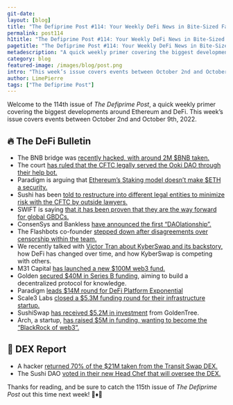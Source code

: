 ```yaml
---
git-date:
layout: [blog]
title: "The Defiprime Post #114: Your Weekly DeFi News in Bite-Sized Fashion"
permalink: post114
h1title: "The Defiprime Post #114: Your Weekly DeFi News in Bite-Sized Fashion"
pagetitle: "The Defiprime Post #114: Your Weekly DeFi News in Bite-Sized Fashion"
metadescription: "A quick weekly primer covering the biggest developments around Ethereum and DeFi. This week’s issue covers events between October 2nd and October 9th, 2022"
category: blog
featured-image: /images/blog/post.png
intro: "This week’s issue covers events between October 2nd and October 9th, 2022"
author: LimePierre
tags: ["The Defiprime Post"]
---
```


Welcome to the 114th issue of _The Defiprime Post_, a quick weekly primer covering the biggest developments around Ethereum and DeFi. This week’s issue covers events between October 2nd and October 9th, 2022.

## 🔥 The DeFi Bulletin

* The BNB bridge was [recently hacked, with around 2M $BNB taken. ](https://twitter.com/MevRefund/status/1578131413454520320)
* The court [has ruled that the CFTC legally served the Ooki DAO through their help bot.](https://www.coindesk.com/policy/2022/10/03/court-rules-cftc-legally-served-ooki-dao-through-help-bot/) 
* Paradigm is arguing that [Ethereum’s Staking model doesn’t make $ETH a security. ](https://www.paradigm.xyz/2022/10/ethereums-new-staking-model-does-not-make-eth-a-security)
* Sushi has been [told to restructure into different legal entities to minimize risk with the CFTC by outside lawyers.](https://www.coindesk.com/business/2022/10/04/with-crypto-governance-in-cftc-crosshairs-sushiswap-exchange-mulls-legal-shakeup/) 
* SWIFT is saying [that it has been proven that they are the way forward for global GBDCs. ](https://www.coindesk.com/business/2022/10/05/swift-says-its-proved-it-can-be-the-way-forward-for-global-cbdcs/)
* ConsenSys and Bankless [have announced the first “DAOlationship”. ](https://consensys.net/blog/press-release/consensys-and-bankless-announce-the-first-ever-daolationship/)
* The Flashbots co-founder [stepped down after disagreements over censorship within the team. ](https://www.theblock.co/post/175709/flashbots-co-founder-steps-down-after-disagreements-with-team-over-censorship)
* We recently talked with [Victor Tran about KyberSwap and its backstory,](https://defiprime.com/kyberswap-interview-2022) how DeFi has changed over time, and how KyberSwap is competing with others. 
* M31 Capital [has launched a new $100M web3 fund. ](https://mirror.xyz/0x8883f0fd0336f8497efB5D0918fF4572AaD61054/rWs3bl-7zGfzIawp5do8EfS4VW3P4vYvabOr34eOi9Y)
* Golden [secured $40M in Series B funding](https://golden.com/blog/golden-raises-40m-series-b/), aiming to build a decentralized protocol for knowledge. 
* Paradigm [leads $14M round for DeFi Platform Exponential](https://www.coindesk.com/business/2022/10/03/crypto-vc-firm-paradigm-leads-14m-raise-for-defi-platform-exponential/)
* Scale3 Labs [closed a $5.3M funding round for their infrastructure startup.](https://www.theblock.co/post/175317/scale3-web3-infrastructure-startup-ex-coinbase-employees-seed-funding-exclusive) 
* SushiSwap [has received $5.2M in investment](https://www.coindesk.com/business/2022/10/06/asset-management-giant-goldentree-discloses-52m-investment-in-sushiswap/) from GoldenTree. 
* Arch, a startup, [has raised $5M in funding, wanting to become the “BlackRock of web3”. ](https://www.theblock.co/post/174058/defi-startup-arch-raises-5-million-to-become-the-blackrock-of-web3)

## 💱 DEX Report

* A hacker [returned 70% of the $21M taken from the Transit Swap DEX.](https://www.theblock.co/post/174307/hacker-returns-70-of-21-million-taken-from-transit-swap-dex) 
* The Sushi DAO [voted in their new Head Chef that will oversee the DEX.](https://www.coindesk.com/business/2022/10/03/sushiswap-community-votes-in-head-chef-to-oversee-decentralized-crypto-exchange/)

Thanks for reading, and be sure to catch the 115th issue of _The Defiprime Post_ out this time next week! 👋♦️👋
